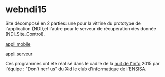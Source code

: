 # webndi15

Site décomposé en 2 parties: une pour la vitrine du prototype de l'application (NDI),et l'autre pour le serveur de récupération des donnée (NDI_Site_Control).

<a href="https://github.com/zoski/AndroidPanicButton.git">appli mobile</a>

<a href="https://github.com/Dimitriio/panicAppli.git">appli serveur</a>

Ces programmes ont été réalisé dans le cadre de la <a href="nuitdelinfo.com">nuit de l'info</a> 2015 par l'équipe : "Don't nerf us" du <a href="xid.ensisa.info">Xid</a> le club d'informatique de l'ENSISA.
